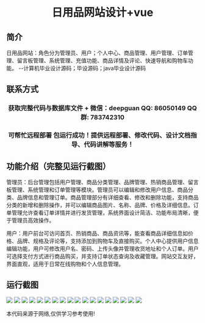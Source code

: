 <p><h1 align="center">日用品网站设计+vue</h1></p>

## 简介
日用品网站：角色分为管理员、用户；个人中心、商品管理、用户管理、订单管理、留言板管理、系统管理、充值功能、商品详情及评论、快速导航和购物车功能。    --计算机毕业设计源码；毕设源码；java毕业设计源码


## 联系方式
<p><h3 align="center">获取完整代码与数据库文件 + 微信：deepguan QQ: 86050149 QQ群: 783742310</h3></p>
<p><h3 align="center">可帮忙远程部署 包运行成功！提供远程部署、修改代码、设计文档指导、代码讲解等服务！</h3></p>

## 功能介绍（完整见运行截图）
管理员：后台管理包括用户管理、商品分类管理、品牌管理、热销商品管理、留言板管理、系统管理和订单管理等模块。管理员可以编辑和修改用户信息、商品分类、品牌信息和管理订单。商品管理部分有详细查看、修改和删除功能，支持商品分类的新增和删除操作，并可以编辑商品图片、名称、品牌、价格及详细信息。订单管理允许查看订单详情并进行发货管理，系统界面设计简洁、功能布局清晰，便于管理员高效操作。  

用户：用户前台可访问首页、热销商品、商品资讯等，能查看商品详细信息如价格、品牌、规格及评论等，支持添加到购物车及直接购买。个人中心提供用户信息编辑功能，用户可修改用户名、密码、上传头像并管理收货地址和个人订单。用户可选择支付方式进行商品购买，并支持订单状态查询及收藏管理。网站交互友好，界面直观，适用于日常在线购物和个人信息管理。


## 运行截图
![](img/001.jpg)
![](img/002.jpg)
![](img/003.jpg)
![](img/004.jpg)
![](img/005.jpg)
![](img/006.jpg)
![](img/007.jpg)
![](img/008.jpg)
![](img/009.jpg)
![](img/010.jpg)
![](img/011.jpg)
![](img/012.jpg)
![](img/013.jpg)
![](img/014.jpg)
![](img/015.jpg)
![](img/016.jpg)
![](img/017.jpg)
![](img/018.jpg)

<p>本代码来源于网络,仅供学习参考使用!</p>
